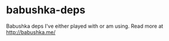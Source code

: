 babushka-deps
=============

Babushka deps I've either played with or am using. Read more at http://babushka.me/

